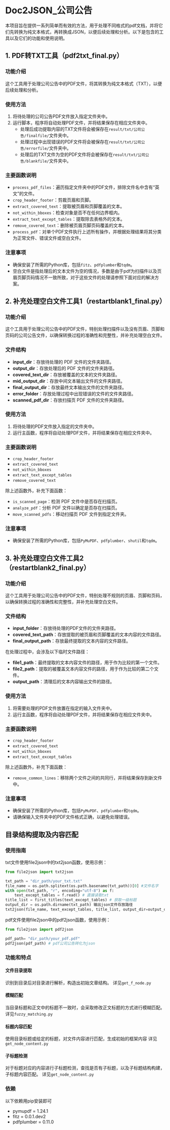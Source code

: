 # Doc2JSON_公司公告

本项目旨在提供一系列简单而有效的方法，用于处理不同格式的pdf文档，并将它们先转换为纯文本格式，再转换成JSON，以便后续处理和分析。以下是包含的工具以及它们的功能和使用说明。

## 1. PDF转TXT工具（pdf2txt_final.py）

### 功能介绍

这个工具用于处理公司公告中的PDF文件，将其转换为纯文本格式（TXT），以便后续处理和分析。

### 使用方法

1. 将待处理的公司公告PDF文件放入指定文件夹中。
2. 运行脚本，程序将自动处理PDF文件，并将结果保存在相应文件夹中。
   - 处理后成功提取内容的TXT文件将会被保存在`result/txt/公司公告/finalfile/`文件夹中。
   - 处理过程中出现错误的PDF文件将会被保存在`result/txt/公司公告/errorfile/`文件夹中。
   - 处理后的TXT文件为空的PDF文件将会被保存在`result/txt/公司公告/blankfile/`文件夹中。

### 主要函数说明

- `process_pdf_files`：遍历指定文件夹中的PDF文件，排除文件名中含有“英文”的文件。
- `crop_header_footer`：剪裁页眉和页脚。
- `extract_covered_text`：提取被页眉和页脚覆盖的文本。
- `not_within_bboxes`：检查对象是否不在任何边界框内。
- `extract_text_except_tables`：提取除去表格外的文本。
- `remove_covered_text`：删除被页眉页脚页码覆盖的文本。
- `process_pdf`：对单个PDF文件执行上述所有操作，并根据处理结果将其分类为正常文件、错误文件或空白文件。

### 注意事项

- 确保安装了所需的Python库，包括`fitz`、`pdfplumber`和`tqdm`。
- 空白文件是指处理后的文本文件为空的情况，多数是由于pdf为扫描件以及页眉页脚页码情况不一致所致，对于这些文件的处理请参照下面对应的解决方案。

## 2. 补充处理空白文件工具1（restartblank1_final.py）

### 功能介绍

这个工具用于处理公司公告中的PDF文件，特别处理扫描件以及没有页眉、页脚和页码的公司公告文件，以确保转换过程的准确性和完整性，并补充处理空白文件。

### 文件结构

- **input_dir**：存放待处理的 PDF 文件的文件夹路径。
- **output_dir**：存放处理后的 PDF 文件的文件夹路径。
- **covered_text_dir**：存放被覆盖的文本的文件夹路径。
- **mid_output_dir**：存放中间文本输出文件的文件夹路径。
- **final_output_dir**：存放最终文本输出文件的文件夹路径。
- **error_folder**：存放处理过程中出现错误的文件的文件夹路径。
- **scanned_pdf_dir**：存放扫描页 PDF 文件的文件夹路径。

### 使用方法

1. 将待处理的PDF文件放入指定的文件夹中。
2. 运行主函数，程序将自动处理PDF文件，并将结果保存在相应文件夹中。

### 主要函数说明

- `crop_header_footer`
- `extract_covered_text`
- `not_within_bboxes`
- `extract_text_except_tables`
- `remove_covered_text`

除上述函数外，补充下面函数：

- `is_scanned_page`：检测 PDF 文件中是否存在扫描页。
- `analyze_pdf`：分析 PDF 文件以确定是否存在扫描页。
- `move_scanned_pdfs`：移动扫描页 PDF 文件到指定文件夹。

### 注意事项

- 确保安装了所需的Python库，包括`PyMuPDF`、`pdfplumber`、`shutil`和`tqdm`。

## 3. 补充处理空白文件工具2（restartblank2_final.py）

### 功能介绍

这个工具用于处理公司公告中的PDF文件，特别处理不规则的页眉、页脚和页码，以确保转换过程的准确性和完整性，并补充处理空白文件。

### 文件结构

- **input_folder**：存放待处理的PDF文件的文件夹路径。
- **covered_text_path**：存放提取的被页眉和页脚覆盖的文本内容的文件路径。
- **final_output_path**：存放最终提取的文本内容的文件路径。

在处理过程中，会涉及以下临时文件路径：

- **file1_path**：最终提取的文本内容文件的路径，用于作为比较的第一个文件。
- **file2_path**：提取的被覆盖文本内容文件的路径，用于作为比较的第二个文件。
- **output_path**：清理后的文本内容输出文件的路径。

### 使用方法

1. 将需要处理的PDF文件放置在指定的输入文件夹中。
2. 运行主函数，程序将自动处理PDF文件，并将结果保存在相应文件夹中。

### 主要函数说明

- `crop_header_footer`
- `extract_covered_text`
- `not_within_bboxes`
- `extract_text_except_tables`

除上述函数外，补充下面函数：

- `remove_common_lines`：移除两个文件之间的共同行，并将结果保存到新文件中。

### 注意事项

- 确保安装了所需的Python库，包括`PyMuPDF`、`pdfplumber`和`tqdm`。
- 请确保输入文件夹中的PDF文件格式正确，以避免处理错误。

## 目录结构提取及内容匹配
### 使用指南
txt文件使用file2json中的txt2json函数，使用示例：
```python
from file2json import txt2json

txt_path = "dir_path/your_txt.txt"
file_name = os.path.splitext(os.path.basename(txt_path))[0] #文件名字
with open(txt_path, "r", encoding="utf-8") as f:
    text_except_tables = f.read() # 直接读取txt
title_list = first_titles(text_except_tables) # 获取一级标题
output_dir = os.path.dirname(txt_path) 输出json文件存放路径
txt2json(file_name, text_except_tables, title_list, output_dir=output_dir) # txt公司公告转化为json

```
pdf文件使用file2json中的pdf2json函数，使用示例：
```python
from file2json import pdf2json

pdf_path= "dir_path/your_pdf.pdf"
pdf2json(pdf_path) # pdf公司公告转化为json
```
### 功能和特点
#### 文件目录提取
识别到目录后对目录进行解析，构造出初始文章结构。
详见`get_f_node.py`
#### 模糊匹配
当目录标题和正文中的标题不一致时，会采取修改正文标题的方式进行模糊匹配。
详见`fuzzy_matching.py`
#### 标题内容匹配
使用目录标题或给定的标题，对文件内容进行匹配，生成初始的框架内容
详见`get_node_content.py`
#### 子标题检测
对于标题对应的内容进行子标题检测，查找是否有子标题，以及子标题结构构建，子标题内容匹配。
详见`get_node_content.py`
### 依赖
以下依赖用pip安装即可
- pymupdf = 1.24.1
- fitz = 0.0.1.dev2
- pdfplumber = 0.11.0